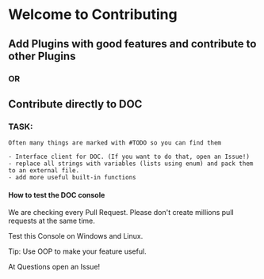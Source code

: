 # Welcome to Contributing

## Add Plugins with good features and contribute to other Plugins

### OR

## Contribute directly to DOC

### TASK:

`````text
Often many things are marked with #TODO so you can find them

- Interface client for DOC. (If you want to do that, open an Issue!)
- replace all strings with variables (lists using enum) and pack them to an external file.
- add more useful built-in functions
`````

#### How to test the DOC console

We  are checking every Pull Request. Please don't create millions pull requests at the same time.

Test this Console on Windows and Linux. 

Tip: Use OOP to make your feature useful.

At Questions open an Issue!